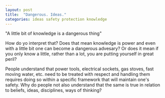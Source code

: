 ```yaml
---
layout: post
title:  "Dangerous. Ideas."
categories: ideas safety protection knowledge
---
```


"A little bit of knowledge is a dangerous thing"

How do yo interpret that?
Does that mean knowledge is power and even with a little bit one can become a dangerous advesary?
Or does it mean if you only know a little, rather than a lot, you are putting yourself in great peril?

People understand that power tools, electrical sockets, gas stoves, fast moving water, etc. need to be treated with respect and handling them requires doing so within a specific framework that will maintain one's safety. Why do people not also understand that the same is true in relation to beliefs, ideas, disciplines, ways of thinking?